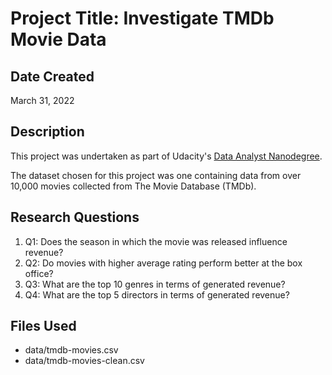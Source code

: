 # Project Title: Investigate TMDb Movie Data

## Date Created
March 31, 2022

## Description
This project was undertaken as part of Udacity's [Data Analyst Nanodegree](https://www.udacity.com/course/data-analyst-nanodegree--nd002).

The dataset chosen for this project was one containing data from over 10,000 movies collected from The Movie Database (TMDb).

## Research Questions
1. Q1: Does the season in which the movie was released influence revenue?
2. Q2: Do movies with higher average rating perform better at the box office?
3. Q3: What are the top 10 genres in terms of generated revenue?
4. Q4: What are the top 5 directors in terms of generated revenue?

## Files Used
- data/tmdb-movies.csv
- data/tmdb-movies-clean.csv